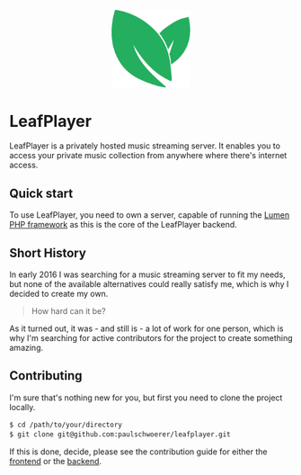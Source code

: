 <p align="center"><img width="140"src="logo.png"></p>

# LeafPlayer

LeafPlayer is a privately hosted music streaming server. It enables you to access your private music collection from anywhere where there's internet access.

## Quick start

To use LeafPlayer, you need to own a server, capable of running the [Lumen PHP framework](https://lumen.laravel.com/) as this is the core of the LeafPlayer backend.

## Short History

In early 2016 I was searching for a music streaming server to fit my needs, but none of the available alternatives could really satisfy me, which is why I decided to create my own.

> How hard can it be?

As it turned out, it was - and still is - a lot of work for one person, which is why I'm searching for active contributors for the project to create something amazing.


## Contributing

I'm sure that's nothing new for you, but first you need to clone the project locally.
```sh
$ cd /path/to/your/directory
$ git clone git@github.com:paulschwoerer/leafplayer.git
```

If this is done, decide, please see the contribution guide for either the [frontend](frontend/README.md) or the [backend](backend/README.md).
